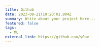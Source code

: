 ```yaml
---
title: Github
date: 2023-08-21T10:20:01.804Z
summary: Write about your project here...
featured: false
tags:
  - ML
external_link: https://github.com/y0av
---
```

